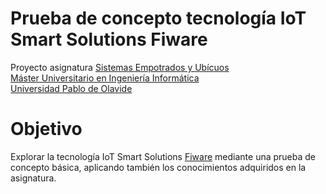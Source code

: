 # Prueba de concepto tecnología IoT Smart Solutions Fiware

Proyecto asignatura [Sistemas Empotrados y Ubícuos](http://robotics.upo.es/) \
[Máster Universitario en Ingeniería Informática](https://www.upo.es/postgrado/Master-Oficial-Ingenieria-Informatica/) \
[Universidad Pablo de Olavide](https://www.upo.es)

# Objetivo

Explorar la tecnología IoT Smart Solutions [Fiware](https://www.fiware.org/) mediante una prueba de concepto básica, aplicando también los conocimientos adquiridos en la asignatura.